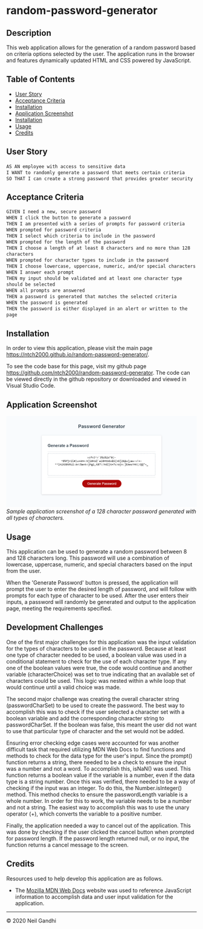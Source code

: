 # random-password-generator

## Description

This web application allows for the generation of a random password based on criteria options selected by the user. The application runs in the browser and features dynamically updated HTML and CSS powered by JavaScript.

## Table of Contents

- [User Story](#user-story)
- [Acceptance Criteria](#acceptance-criteria)
- [Installation](#installation)
- [Application Screenshot](#application-screenshot)
- [Installation](#installation)
- [Usage](#usage)
- [Credits](#credits)

## User Story

```
AS AN employee with access to sensitive data
I WANT to randomly generate a password that meets certain criteria
SO THAT I can create a strong password that provides greater security
```

## Acceptance Criteria

```
GIVEN I need a new, secure password
WHEN I click the button to generate a password
THEN I am presented with a series of prompts for password criteria
WHEN prompted for password criteria
THEN I select which criteria to include in the password
WHEN prompted for the length of the password
THEN I choose a length of at least 8 characters and no more than 128 characters
WHEN prompted for character types to include in the password
THEN I choose lowercase, uppercase, numeric, and/or special characters
WHEN I answer each prompt
THEN my input should be validated and at least one character type should be selected
WHEN all prompts are answered
THEN a password is generated that matches the selected criteria
WHEN the password is generated
THEN the password is either displayed in an alert or written to the page
```

## Installation

In order to view this application, please visit the main page https://ntch2000.github.io/random-password-generator/.

To see the code base for this page, visit my github page https://github.com/ntch2000/random-password-generator. The code can be viewed directly in the github repository or downloaded and viewed in Visual Studio Code.

## Application Screenshot

![Random Password Generator Screenshot](./images/random-password-generator-application.png "Random Password Generator Application")
_Sample application screenshot of a 128 character password generated with all types of characters._

## Usage

This application can be used to generate a random password between 8 and 128 characters long. This password will use a combination of lowercase, uppercase, numeric, and special characters based on the input from the user.

When the 'Generate Password' button is pressed, the application will prompt the user to enter the desired length of password, and will follow with prompts for each type of character to be used. After the user enters their inputs, a password will randomly be generated and output to the application page, meeting the requirements specified.

## Development Challenges

One of the first major challenges for this application was the input validation for the types of characters to be used in the password. Because at least one type of character needed to be used, a boolean value was used in a conditional statement to check for the use of each character type. If any one of the boolean values were true, the code would continue and another variable (characterChoice) was set to true indicating that an available set of characters could be used. This logic was nested within a while loop that would continue until a valid choice was made.

The second major challenge was creating the overall character string (passwordCharSet) to be used to create the password. The best way to accomplish this was to check if the user selected a character set with a boolean variable and add the corresponding character string to passwordCharSet. If the boolean was false, this meant the user did not want to use that particular type of character and the set would not be added.

Ensuring error checking edge cases were accounted for was another difficult task that required utilizing MDN Web Docs to find functions and methods to check for the data type for the user's input. Since the prompt() function returns a string, there needed to be a check to ensure the input was a number and not a word. To accomplish this, isNaN() was used. This function returns a boolean value if the variable is a number, even if the data type is a string number. Once this was verified, there needed to be a way of checking if the input was an integer. To do this, the Number.isInteger() method. This method checks to ensure the passwordLength variable is a whole number. In order for this to work, the variable needs to be a number and not a string. The easiest way to accomplish this was to use the unary operator (+), which converts the variable to a positive number.

Finally, the application needed a way to cancel out of the application. This was done by checking if the user clicked the cancel button when prompted for password length. If the password length returned null, or no input, the function returns a cancel message to the screen.

## Credits

Resources used to help develop this application are as follows.

- The [Mozilla MDN Web Docs](https://developer.mozilla.org/en-US/docs/Web/JavaScript) website was used to reference JavaScript information to accomplish data and user input validation for the application.

---

© 2020 Neil Gandhi
